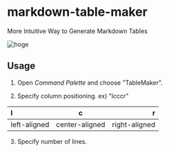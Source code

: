 # markdown-table-maker 

More Intuitive Way to Generate Markdown Tables

![hoge](https://user-images.githubusercontent.com/36184621/56092677-e6967b00-5ef9-11e9-8487-96bd057549df.gif)

## Usage

1. Open *Command Palette* and choose "TableMaker".

2. Specify column positioning. ex) "lcccr"

|  l  |  c  |  r  |
|:---|:--:|---:|
|  left-aligned  |  center-aligned  |  right-aligned  |

3. Specify number of lines.